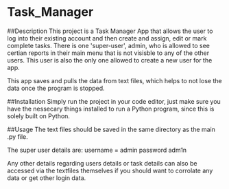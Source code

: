 # Task_Manager

##Description
This project is a Task Manager App that allows the user to log into their existing account and then create and assign, edit or mark complete tasks. There is one 'super-user', admin, who is allowed to see certian reports in their main menu that is not visisble to any of the other users. This user is also the only one allowed to create a new user for the app.

This app saves and pulls the data from text files, which helps to not lose the data once the program is stopped.


##Installation
Simply run the project in your code editor, just make sure you have the nessecary things installed to run a Python program, since this is solely built on Python.


##Usage
The text files should be saved in the same directory as the main .py file.

The super user details are:
username = admin
password adm1n

Any other details regarding users details or task details can also be accessed via the textfiles themselves if you should want to corrolate any data or get other login data.

